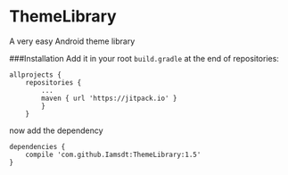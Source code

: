 # ThemeLibrary
A very easy Android theme library

###Installation
Add it in your root `build.gradle` at the end of repositories:
````
allprojects {
    repositories {
        ...
        maven { url 'https://jitpack.io' }
        }   
    }
````
now add the dependency
````
dependencies {
    compile 'com.github.Iamsdt:ThemeLibrary:1.5'
}
````
